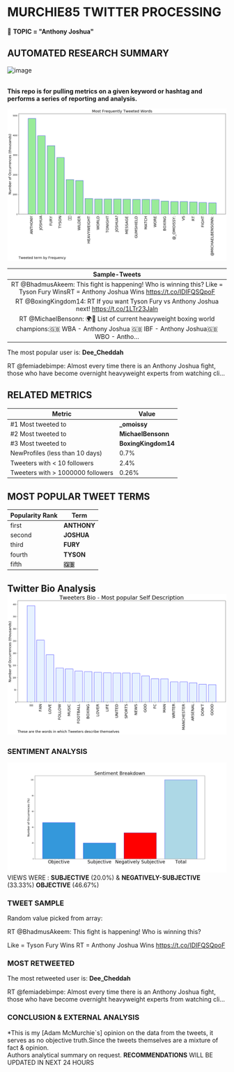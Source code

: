 # MURCHIE85 TWITTER PROCESSING 
&#x1F34E; **TOPIC = "Anthony Joshua"**

## AUTOMATED RESEARCH SUMMARY

![image](https://marketingplatform.google.com/about/static/images/gmp/analytics-smb-benefit.jpg)
<br></br>
<div class="alert alert-block alert-danger"><b> This repo is for pulling metrics on a given keyword or hashtag and performs a series of reporting and analysis.</b></div>



![image](TWEETS.png)



|                **Sample-Tweets**        |
| :-------------: |
| RT @BhadmusAkeem: This fight is happening! Who is winning this? Like = Tyson Fury WinsRT = Anthony Joshua Wins https://t.co/IDIFQSQpoF |
| RT @BoxingKingdom14: RT If you want Tyson Fury vs Anthony Joshua next! https://t.co/1LTr23Jaln |
| RT @MichaelBensonn: 🌍👑 List of current heavyweight boxing world champions:🇬🇧 WBA - Anthony Joshua 🇬🇧 IBF - Anthony Joshua🇬🇧 WBO - Antho… |

The most popular user is: **Dee_Cheddah**
<div class="alert alert-block alert-danger"> RT @femiadebimpe: Almost every time there is an Anthony Joshua fight, those who have become overnight heavyweight experts from watching cli…</div>

## RELATED METRICS<br>
| Metric | Value |
| ------------- | ------------- |
| #1 Most tweeted to  | **_omoissy** |
| #2 Most tweeted to  | **MichaelBensonn** |
| #3 Most tweeted to  | **BoxingKingdom14** |
| NewProfiles (less than 10 days) | 0.7%  |
| Tweeters with < 10 followers  | 2.4%|
| Tweeters with > 1000000 followers  | 0.26%  |



## MOST POPULAR TWEET TERMS 


| Popularity Rank  | Term |
| ------------- | ------------- |
| first  | **ANTHONY**  |
| second  | **JOSHUA**  |
| third  | **FURY** |
| fourth  | **TYSON**  |
| fifth  | **🇬🇧**  |


## Twitter Bio Analysis![image](BIO.png)
### SENTIMENT ANALYSIS
![image](sentiment.png)
VIEWS WERE : **SUBJECTIVE**  (20.0%) & **NEGATIVELY-SUBJECTIVE** (33.33%) **OBJECTIVE** (46.67%)

### TWEET SAMPLE 
Random value picked from array: 

<div class="alert alert-block alert-info">RT @BhadmusAkeem: This fight is happening! 
Who is winning this? 

Like = Tyson Fury Wins
RT = Anthony Joshua Wins https://t.co/IDIFQSQpoF</div>

### MOST RETWEETED 

The most retweeted user is: **Dee_Cheddah**

<div class="alert alert-block alert-danger"> RT @femiadebimpe: Almost every time there is an Anthony Joshua fight, those who have become overnight heavyweight experts from watching cli…</div>

### CONCLUSION & EXTERNAL ANALYSIS

*This is my [Adam McMurchie`s] opinion on the data from the tweets, it serves as no objective truth.Since the tweets themselves are a mixture of fact & opinion.<br>
Authors analytical summary on request.
**RECOMMENDATIONS** WILL BE UPDATED IN NEXT  24 HOURS <br>